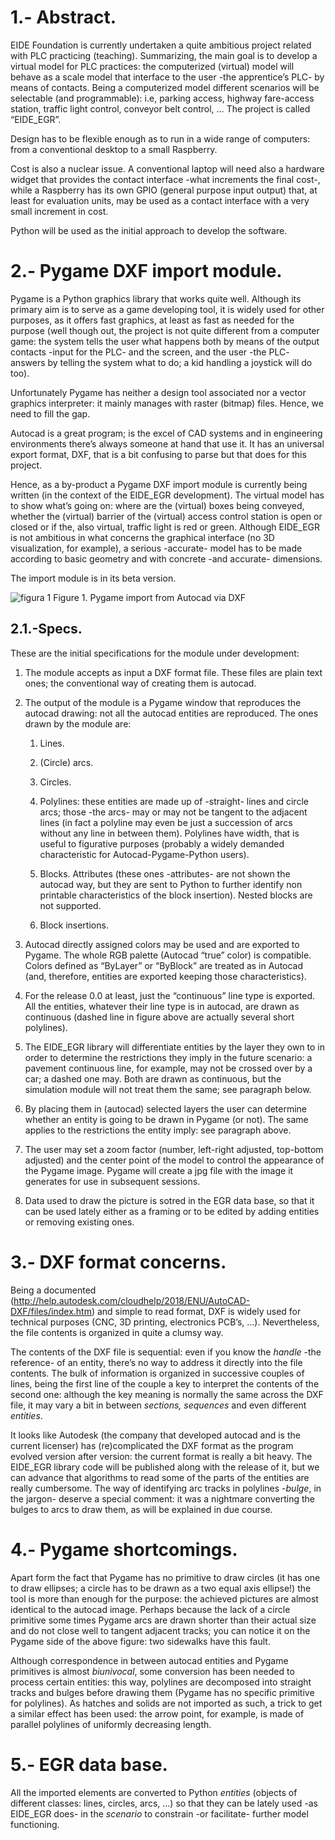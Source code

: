 
# 1.- Abstract.

EIDE Foundation is currently undertaken a quite ambitious project related with PLC practicing (teaching). Summarizing, the main goal is to develop a virtual model for PLC practices: the computerized (virtual) model will behave as a scale model that interface to the user -the apprentice’s PLC- by means of contacts. Being a computerized model different scenarios will be selectable (and programmable): i.e, parking access, highway fare-access station, traffic light control, conveyor belt control, … The project is called “EIDE_EGR”.

Design has to be flexible enough as to run in a wide range of computers: from a conventional desktop to a small Raspberry. 

Cost is also a nuclear issue. A conventional laptop will need also a hardware widget that provides the contact interface -what increments the final cost-, while a Raspberry has its own GPIO (general purpose input output) that, at least for evaluation units, may be used as a contact interface with a very small increment in cost.

Python will be used as the initial approach to develop the software. 



# 2.- Pygame DXF import module.

Pygame is a Python graphics library that works quite well. Although its primary aim is to serve as a game developing tool, it is widely used for other purposes, as it offers fast graphics, at least as fast as needed for the purpose (well though out, the project is not quite different from a computer game: the system tells the user what happens both by means of the output contacts -input for the PLC- and the screen, and the user -the PLC- answers by telling the system what to do; a kid handling a joystick will do too).

Unfortunately Pygame has neither a design tool associated nor a vector graphics interpreter: it mainly manages with raster (bitmap) files. Hence, we need to fill the gap.

Autocad is a great program; is the excel of CAD systems and in engineering environments there’s always someone at hand that use it. It has an universal export format, DXF, that is a bit confusing to parse but that does for this project.

Hence, as a by-product a Pygame DXF import module is currently being written (in the context of the EIDE_EGR development). The virtual model has to show what’s going on: where are the (virtual) boxes being conveyed, whether the (virtual) barrier of the (virtual) access control station is open or closed or if the, also virtual, traffic light is red or green. Although EIDE_EGR is not ambitious in what concerns the graphical interface (no 3D visualization, for example), a serious -accurate- model has to be made according to basic geometry and with concrete -and accurate- dimensions. 

The import module is in its beta version.

![figura 1](https://user-images.githubusercontent.com/64075009/89097302-237fcd00-d3de-11ea-8714-1d81108417d7.jpg)
Figure 1. Pygame import from Autocad via DXF
		
 ## 2.1.-Specs.
 
These are the initial specifications for the module under development:

  1. The module accepts as input a DXF format file. These files are plain text ones; the conventional way of creating them is autocad.

  2. The output of the module is a Pygame window that reproduces the autocad drawing: not all the autocad entities are reproduced. The ones drawn by the module are:
        1. Lines.
        
        2. (Circle) arcs.
        
        3. Circles.
        
        4. Polylines: these entities are made up of -straight- lines and circle arcs; those -the arcs- may or may not be tangent to the adjacent lines (in fact a polyline may even be just a succession of arcs without any line in between them). Polylines have width, that is useful to figurative purposes (probably a widely demanded characteristic for Autocad-Pygame-Python users). 
        
        5. Blocks. Attributes (these ones -attributes- are not shown the autocad way, but they are sent to Python to further identify non printable characteristics of the block insertion). Nested blocks are not supported.
        
        6. Block insertions.
        
   3. Autocad directly assigned colors may be used and are exported to Pygame. The whole RGB palette (Autocad “true” color) is compatible. Colors defined as “ByLayer” or “ByBlock” are treated as in Autocad (and, therefore, entities are exported keeping those characteristics).
    
   4. For the release 0.0 at least, just the “continuous” line type is exported. All the entities, whatever their line type is in autocad, are drawn as continuous (dashed line in figure above are actually several short polylines). 
    
   5. The EIDE_EGR library will differentiate entities by the layer they own to in order to determine the restrictions they imply in the future scenario: a pavement continuous line, for example, may not be crossed over by a car; a dashed one may. Both are drawn as continuous, but the simulation module will not treat them the same; see paragraph below. 
    
   6. By placing them in (autocad) selected layers the user can determine whether an entity is going to be drawn in Pygame (or not). The same applies to the restrictions the entity imply: see paragraph above. 
    
   7. The user may set a zoom factor (number, left-right adjusted, top-bottom adjusted) and the center point of the model to control the appearance of the Pygame image. Pygame will create a jpg file with the image it generates for use in subsequent sessions. 
   
   8. Data used to draw the picture is sotred in the EGR data base, so that it can be used lately either as a framing or to be edited by adding entities or removing existing ones. 
   
   

# 3.- DXF format concerns.

Being a documented (http://help.autodesk.com/cloudhelp/2018/ENU/AutoCAD-DXF/files/index.htm) and simple to read format, DXF is widely used for technical purposes (CNC, 3D printing, electronics PCB’s, …). Nevertheless, the file contents is organized in quite a clumsy way.

The contents of the DXF file is sequential: even if you know the *handle* -the reference- of an entity, there’s no way to address it directly into the file contents. The bulk of information is organized in successive couples of lines, being the first line of the couple a key to interpret the contents of the second one: although the key meaning is normally the same across the DXF file, it may vary a bit in between *sections, sequences* and even different *entities*.

It looks like Autodesk (the company that developed autocad and is the current licenser) has (re)complicated the DXF format as the program evolved version after version: the current format is really a bit heavy. The EIDE_EGR library code will be published along with the release of it, but we can advance that algorithms to read some of the parts of the entities are really cumbersome. The way of identifying arc tracks in polylines -*bulge*, in the jargon- deserve a special comment: it was a nightmare converting the bulges to arcs to draw them, as will be explained in due course.



# 4.- Pygame shortcomings.

Apart form the fact that Pygame has no primitive to draw circles (it has one to draw ellipses; a circle has to be drawn as a two equal axis ellipse!) the tool is more than enough for the purpose: the achieved pictures are almost identical to the autocad image. Perhaps because the lack of a circle primitive some times Pygame arcs are drawn shorter than their actual size and do not close well to tangent adjacent tracks; you can notice it on the Pygame side of the above figure: two sidewalks have this fault. 

Although correspondence in between autocad entities and Pygame primitives is almost *biunivocal*, some conversion has been needed to process certain entities: this way, polylines are decomposed into straight tracks and bulges before drawing them (Pygame has no specific primitive for polylines). As hatches and solids are not imported as such, a trick to get a similar effect has been used: the arrow point, for example, is made of parallel polylines of uniformly decreasing length.



# 5.- EGR data base.

All the imported elements are converted to Python *entities* (objects of different classes: lines, circles, arcs, ...) so that they can be lately used -as EIDE_EGR does- in the *scenario* to constrain -or facilitate- further model functioning.
